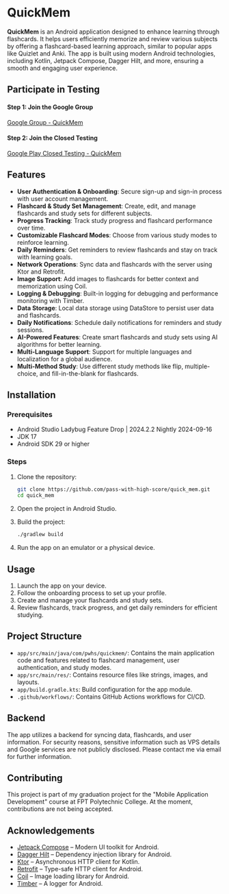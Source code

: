 # QuickMem

**QuickMem** is an Android application designed to enhance learning through flashcards. It helps users efficiently memorize and review various subjects by offering a flashcard-based learning approach, similar to popular apps like Quizlet and Anki. The app is built using modern Android technologies, including Kotlin, Jetpack Compose, Dagger Hilt, and more, ensuring a smooth and engaging user experience.

## Participate in Testing

#### Step 1: Join the Google Group
[Google Group - QuickMem](https://groups.google.com/g/quickmem)

#### Step 2: Join the Closed Testing
[Google Play Closed Testing - QuickMem](https://play.google.com/apps/testing/com.pwhs.quickmem)

## Features

- **User Authentication & Onboarding**: Secure sign-up and sign-in process with user account management.
- **Flashcard & Study Set Management**: Create, edit, and manage flashcards and study sets for different subjects.
- **Progress Tracking**: Track study progress and flashcard performance over time.
- **Customizable Flashcard Modes**: Choose from various study modes to reinforce learning.
- **Daily Reminders**: Get reminders to review flashcards and stay on track with learning goals.
- **Network Operations**: Sync data and flashcards with the server using Ktor and Retrofit.
- **Image Support**: Add images to flashcards for better context and memorization using Coil.
- **Logging & Debugging**: Built-in logging for debugging and performance monitoring with Timber.
- **Data Storage**: Local data storage using DataStore to persist user data and flashcards.
- **Daily Notifications**: Schedule daily notifications for reminders and study sessions.
- **AI-Powered Features**: Create smart flashcards and study sets using AI algorithms for better learning.
- **Multi-Language Support**: Support for multiple languages and localization for a global audience.
- **Multi-Method Study**: Use different study methods like flip, multiple-choice, and fill-in-the-blank for flashcards.

## Installation

### Prerequisites

- Android Studio Ladybug Feature Drop | 2024.2.2 Nightly 2024-09-16
- JDK 17
- Android SDK 29 or higher

### Steps

1. Clone the repository:
   ```sh
   git clone https://github.com/pass-with-high-score/quick_mem.git
   cd quick_mem
   ```

2. Open the project in Android Studio.

3. Build the project:
   ```sh
   ./gradlew build
   ```

4. Run the app on an emulator or a physical device.

## Usage

1. Launch the app on your device.
2. Follow the onboarding process to set up your profile.
3. Create and manage your flashcards and study sets.
4. Review flashcards, track progress, and get daily reminders for efficient studying.

## Project Structure

- `app/src/main/java/com/pwhs/quickmem/`: Contains the main application code and features related to flashcard management, user authentication, and study modes.
- `app/src/main/res/`: Contains resource files like strings, images, and layouts.
- `app/build.gradle.kts`: Build configuration for the app module.
- `.github/workflows/`: Contains GitHub Actions workflows for CI/CD.

## Backend

The app utilizes a backend for syncing data, flashcards, and user information. For security reasons, sensitive information such as VPS details and Google services are not publicly disclosed. Please contact me via email for further information.

## Contributing

This project is part of my graduation project for the "Mobile Application Development" course at FPT Polytechnic College. At the moment, contributions are not being accepted.

## Acknowledgements

- [Jetpack Compose](https://developer.android.com/jetpack/compose) – Modern UI toolkit for Android.
- [Dagger Hilt](https://dagger.dev/hilt/) – Dependency injection library for Android.
- [Ktor](https://ktor.io/) – Asynchronous HTTP client for Kotlin.
- [Retrofit](https://square.github.io/retrofit/) – Type-safe HTTP client for Android.
- [Coil](https://coil-kt.github.io/coil/) – Image loading library for Android.
- [Timber](https://github.com/JakeWharton/timber) – A logger for Android.

